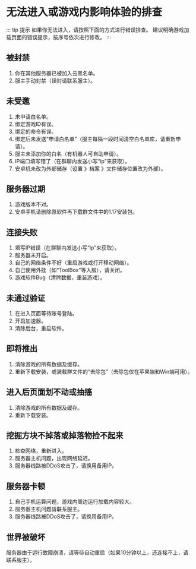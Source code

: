 # 无法进入或游戏内影响体验的排查
::: tip 提示
如果你无法进入，请按照下面的方式进行错误排查。
建议明确游戏加载页面的错误提示，按序号依次进行修改。
:::
## 被封禁
1. 你在其他服务器已被加入云黑名单。
2. 服主手动封禁（误封请联系服主）。
## 未受邀
1. 未申请白名单。
2. 绑定游戏ID有误。
3. 绑定的命令有误。
4. 绑定后未发送“申请白名单”（服主每隔一段时间清空白名单库，请重新申请）。
5. 服主未添加你的白名（有机器人可自助申请）。
6. IP端口填写错了（在群聊内发送小写“ip”来获取）。
7. 安卓机未改为外部储存（设置 》档案 》文件储存位置改为外部）。
## 服务器过期
1. 游戏版本不对。
2. 安卓手机请删除原软件再下载群文件中的1.17安装包。
## 连接失败
1. 填写IP错误（在群聊内发送小写“ip”来获取）。
2. 服务器未开启。
3. 自己的网络条件不好（重启游戏或打开移动网络）。
4. 自己使用外挂（如“ToolBox”等入服），请关闭。
5. 游戏软件Bug（清除数据，重装游戏）。
## 未通过验证
1. 在进入页面等待账号登陆。
2. 开启加速器。
3. 清除后台，重启软件。
## 即将推出
1. 清除游戏的所有数据及缓存。
2. 重新下载安装，或装载群文件的“去除包”（去除包仅在苹果端和Win端可用）。
## 进入后页面划不动或抽搐
1. 清除游戏的所有数据及缓存。
2. 重新下载安装。
## 挖掘方块不掉落或掉落物捡不起来
1. 检查网络，重新进入。
2. 服务器主机问题，出现网络延迟。
3. 服务器线路被DDoS攻击了，请换用备用IP。
## 服务器卡顿
1. 自己手机运算问题，游戏内周边运行加载内容较大。
2. 服务器主机问题请联系服主。
3. 服务器线路被DDoS攻击了，请换用备用IP。
## 世界被破坏
服务器由于运行故障崩溃，请等待自动重启（如果10分钟以上，还连接不上，请联系服主）。